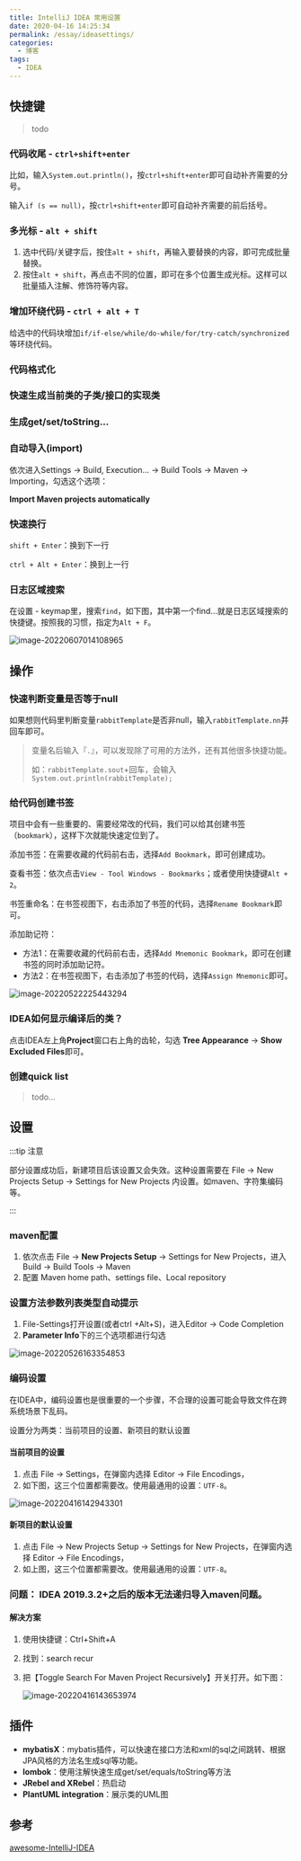 ```yaml
---
title: IntelliJ IDEA 常用设置
date: 2020-04-16 14:25:34
permalink: /essay/ideasettings/
categories:
  - 博客
tags:
  - IDEA
---
```


## 快捷键

> todo

### 代码收尾 - `ctrl+shift+enter`

比如，输入`System.out.println()`，按`ctrl+shift+enter`即可自动补齐需要的分号。

输入`if (s == null)`，按`ctrl+shift+enter`即可自动补齐需要的前后括号。

### 多光标 - `alt + shift`

1. 选中代码/关键字后，按住`alt + shift`，再输入要替换的内容，即可完成批量替换。
2. 按住`alt + shift`，再点击不同的位置，即可在多个位置生成光标。这样可以批量插入注解、修饰符等内容。

### 增加环绕代码 - `ctrl + alt + T`

给选中的代码块增加`if/if-else/while/do-while/for/try-catch/synchronized`等环绕代码。

### 代码格式化



### 快速生成当前类的子类/接口的实现类

### 生成get/set/toString...



### 自动导入(import)

依次进入Settings -> Build, Execution... -> Build Tools -> Maven -> Importing，勾选这个选项：

**Import Maven projects automatically**

### 快速换行

`shift + Enter`：换到下一行

`ctrl + Alt + Enter`：换到上一行

### 日志区域搜索

在设置 - keymap里，搜索`find`，如下图，其中第一个find...就是日志区域搜索的快捷键。按照我的习惯，指定为`Alt + F`。

![image-20220607014108965](https://fastly.jsdelivr.net/gh/jayxiaohe/blog_img/img/202206070141053.png)

## 操作

### 快速判断变量是否等于null

如果想则代码里判断变量`rabbitTemplate`是否非null，输入`rabbitTemplate.nn`并回车即可。

>  变量名后输入『`.`』，可以发现除了可用的方法外，还有其他很多快捷功能。
>
> 如：`rabbitTemplate.sout`+回车，会输入`System.out.println(rabbitTemplate);`

### 给代码创建书签

项目中会有一些重要的、需要经常改的代码，我们可以给其创建书签（`bookmark`），这样下次就能快速定位到了。

添加书签：在需要收藏的代码前右击，选择`Add Bookmark`，即可创建成功。

查看书签：依次点击`View - Tool Windows - Bookmarks`；或者使用快捷键`Alt + 2`。

书签重命名：在书签视图下，右击添加了书签的代码，选择`Rename Bookmark`即可。

添加助记符：

- 方法1：在需要收藏的代码前右击，选择`Add Mnemonic Bookmark`，即可在创建书签的同时添加助记符。
- 方法2：在书签视图下，右击添加了书签的代码，选择`Assign Mnemonic`即可。

![image-20220522225443294](https://fastly.jsdelivr.net/gh/jayxiaohe/blog_img/img/202205222254456.png)

### IDEA如何显示编译后的类？

点击IDEA左上角**Project**窗口右上角的齿轮，勾选 **Tree Appearance** -> **Show Excluded Files**即可。

### 创建quick list

> todo...

## 设置

:::tip 注意

部分设置成功后，新建项目后该设置又会失效。这种设置需要在 File -> New Projects  Setup -> Settings for New Projects 内设置。如maven、字符集编码等。

:::

### maven配置

1. 依次点击 File -> **New Projects Setup** -> Settings for New Projects，进入Build -> Build Tools -> Maven
2. 配置 Maven home path、settings file、Local repository

### 设置方法参数列表类型自动提示

1. File-Settings打开设置(或者ctrl +Alt+S)，进入Editor -> Code Completion
2. **Parameter Info**下的三个选项都进行勾选

![image-20220526163354853](https://fastly.jsdelivr.net/gh/jayxiaohe/blog_img/img/202205261633963.png)





### 编码设置

在IDEA中，编码设置也是很重要的一个步骤，不合理的设置可能会导致文件在跨系统场景下乱码。

设置分为两类：当前项目的设置、新项目的默认设置

#### 当前项目的设置

1. 点击 File -> Settings，在弹窗内选择 Editor -> File Encodings，
2. 如下图，这三个位置都需要改。使用最通用的设置：`UTF-8`。

![image-20220416142943301](https://fastly.jsdelivr.net/gh/jayxiaohe/blog_img/img/20220416142950.png)

#### 新项目的默认设置

1. 点击 File -> New Projects  Setup -> Settings for New Projects，在弹窗内选择 Editor -> File Encodings，
2. 如上图，这三个位置都需要改。使用最通用的设置：`UTF-8`。

### 问题： IDEA 2019.3.2+之后的版本无法递归导入maven问题。

#### 解决方案

1. 使用快捷键：Ctrl+Shift+A

2. 找到：search recur

3. 把【Toggle Search For Maven Project Recursively】开关打开。如下图：

   ![image-20220416143653974](https://fastly.jsdelivr.net/gh/jayxiaohe/blog_img/img/20220416143654.png)

## 插件

- **mybatisX**：mybatis插件，可以快速在接口方法和xml的sql之间跳转、根据JPA风格的方法名生成sql等功能。
- **lombok**：使用注解快速生成get/set/equals/toString等方法
- **JRebel and XRebel**：热启动
- **PlantUML integration**：展示类的UML图

## 参考

[awesome-IntelliJ-IDEA](https://github.com/xiaoxiunique/awesome-IntelliJ-IDEA)



